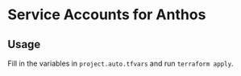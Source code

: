 # Service Accounts for Anthos

## Usage

Fill in the variables in `project.auto.tfvars` and run `terraform apply`.
